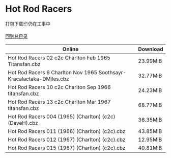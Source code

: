 # Hot Rod Racers

打包下载📦仍在工事中

[回到总目录](/Catalogs.md)







Online | Download
--- | ---
Hot Rod Racers 02 c2c Charlton Feb 1965 Titansfan.cbz | 23.99MiB
Hot Rod Racers 6 Charlton Nov 1965 Soothsayr-Kracalactaka-DMiles.cbz | 32.77MiB
Hot Rod Racers 10 c2c Charlton Sep 1966 titansfan.cbz | 24.23MiB
Hot Rod Racers 13 c2c Charlton Mar 1967 titansfan.cbz | 68.77MiB
Hot Rod Racers 004 (1965) (Charlton) (c2c) (DaveH).cbz | 36.35MiB
Hot Rod Racers 011 (1966) (Charlton) (c2c).cbz | 43.85MiB
Hot Rod Racers 012 (1967) (Charlton) (c2c).cbz | 12.95MiB
Hot Rod Racers 015 (1967) (Charlton) (c2c).cbz | 40.81MiB